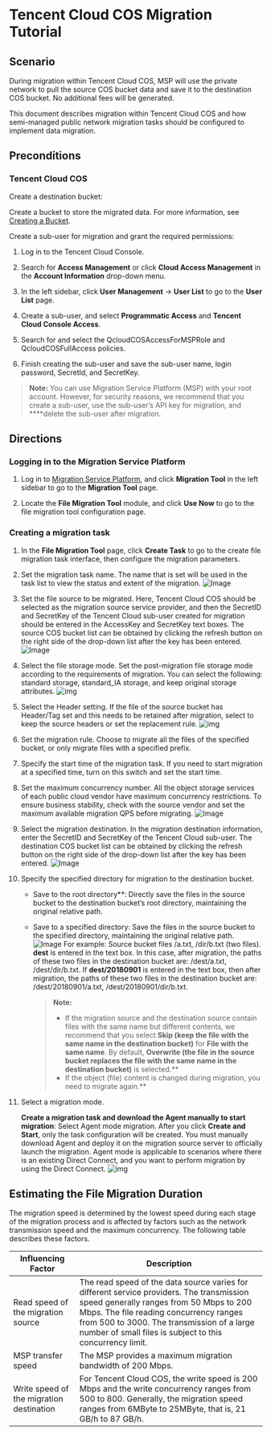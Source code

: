 # Tencent Cloud COS Migration Tutorial

## Scenario

During migration within Tencent Cloud COS, MSP will use the private network to pull the source COS bucket data and save it to the destination COS bucket. No additional fees will be generated.

This document describes migration within Tencent Cloud COS and how semi-managed public network migration tasks should be configured to implement data migration.

## Preconditions

### Tencent Cloud COS

Create a destination bucket:

Create a bucket to store the migrated data. For more information, see [Creating a Bucket](https://cloud.tencent.com/document/product/436/6232).

Create a sub-user for migration and grant the required permissions:

1. Log in to the Tencent Cloud Console.

2. Search for **Access Management** or click **Cloud Access Management** in the **Account Information** drop-down menu.

3. In the left sidebar, click **User Management** -> **User List** to go to the **User List** page.

4. Create a sub-user, and select **Programmatic Access** and **Tencent Cloud Console Access**.

5. Search for and select the QcloudCOSAccessForMSPRole and QcloudCOSFullAccess policies.

6. Finish creating the sub-user and save the sub-user name, login password, SecretId, and SecretKey.

 

> **Note:**
> You can use Migration Service Platform (MSP) with your root account. However, for security reasons, we recommend that you create a sub-user, use the sub-user’s API key for migration, and ****delete the sub-user after migration.

 

## Directions

### Logging in to the Migration Service Platform

1. Log in to [Migration Service Platform](https://console.cloud.tencent.com/msp/tools), and click **Migration Tool** in the left sidebar to go to the **Migration Tool** page.

2. Locate the **File Migration Tool** module, and click **Use Now** to go to the file migration tool configuration page.

### Creating a migration task

1. In the **File Migration Tool** page, click **Create Task** to go to the create file migration task interface, then configure the migration parameters.

2. Set the migration task name.
    The name that is set will be used in the task list to view the status and extent of the migration.
    ![Image](https://main.qcloudimg.com/raw/81725decffbebf4467b1f9c9b2abfb35.png)

3. Set the file source to be migrated.
    Here, Tencent Cloud COS should be selected as the migration source service provider, and then the SecretID and SecretKey of the Tencent Cloud sub-user created for migration should be entered in the AccessKey and SecretKey text boxes. The source COS bucket list can be obtained by clicking the refresh button on the right side of the drop-down list after the key has been entered.
    ![Image](https://main.qcloudimg.com/raw/424733ad9c344d826fd99b80f65f1c52.png)

4. Select the file storage mode.
    Set the post-migration file storage mode according to the requirements of migration. You can select the following: standard storage, standard_IA storage, and keep original storage attributes.
    ![img](https://main.qcloudimg.com/raw/2f1136773cd9168f914d541e70ec1280.png)

5. Select the Header setting.
    If the file of the source bucket has Header/Tag set and this needs to be retained after migration, select to keep the source headers or set the replacement rule.
    ![img](https://main.qcloudimg.com/raw/60aa2765c97949d494adf96539c7908b.png)

6. Set the migration rule.
    Choose to migrate all the files of the specified bucket, or only migrate files with a specified prefix.

7. Specify the start time of the migration task.
    If you need to start migration at a specified time, turn on this switch and set the start time.

8. Set the maximum concurrency number.
    All the object storage services of each public cloud vendor have maximum concurrency restrictions. To ensure business stability, check with the source vendor and set the maximum available migration QPS before migrating.
    ![Image](https://main.qcloudimg.com/raw/6da4e7afa74b5acab93ca7b6add64d12.png)

9. Select the migration destination.
    In the migration destination information, enter the SecretID and SecretKey of the Tencent Cloud sub-user. The destination COS bucket list can be obtained by clicking the refresh button on the right side of the drop-down list after the key has been entered.
    ![Image](https://main.qcloudimg.com/raw/8762d73cf54b28226a544b0b1a6ceab9.png)

10. Specify the specified directory for migration to the destination bucket.

    - Save to the root directory**: Directly save the files in the source bucket to the destination bucket’s root directory, maintaining the original relative path.
    - Save to a specified directory: Save the files in the source bucket to the specified directory, maintaining the original relative path.
    ![Image](https://main.qcloudimg.com/raw/a35ef5e7a5c98af31203766945684e86.png)
    For example:
    Source bucket files /a.txt, /dir/b.txt (two files). **dest** is entered in the text box. In this case, after migration, the paths of these two files in the destination bucket are: /dest/a.txt, /dest/dir/b.txt.
    If **dest/20180901** is entered in the text box, then after migration, the paths of these two files in the destination bucket are: /dest/20180901/a.txt, /dest/20180901/dir/b.txt.
    

      > **Note:**
      >- If the migration source and the destination source contain files with the same name but different contents, we recommend that you select **Skip (keep the file with the same name in the destination bucket)** for **File with the same name**. By default, **Overwrite (the file in the source bucket replaces the file with the same name in the destination bucket)** is selected.**
      >- If the object (file) content is changed during migration, you need to migrate again.**

11. Select a migration mode.

    **Create a migration task and download the Agent manually to start migration**: Select Agent mode migration. After you click **Create and Start**, only the task configuration will be created. You must manually download Agent and deploy it on the migration source server to officially launch the migration. Agent mode is applicable to scenarios where there is an existing Direct Connect, and you want to perform migration by using the Direct Connect.
 ![img](https://main.qcloudimg.com/raw/36ca6e5fc6b7a6e23b21d8ce0015a217.png)

## Estimating the File Migration Duration

The migration speed is determined by the lowest speed during each stage of the migration process and is affected by factors such as the network transmission speed and the maximum concurrency. The following table describes these factors.

| Influencing Factor | Description |
| ---------------------- | ------------------------------------------------------------ |
| Read speed of the migration source | The read speed of the data source varies for different service providers. The transmission speed generally ranges from 50 Mbps to 200 Mbps. The file reading concurrency ranges from 500 to 3000. The transmission of a large number of small files is subject to this concurrency limit. |
| MSP transfer speed     | The MSP provides a maximum migration bandwidth of 200 Mbps.                         |
| Write speed of the migration destination | For Tencent Cloud COS, the write speed is 200 Mbps and the write concurrency ranges from 500 to 800. Generally, the migration speed ranges from 6MByte to 25MByte, that is, 21 GB/h to 87 GB/h. |

 
